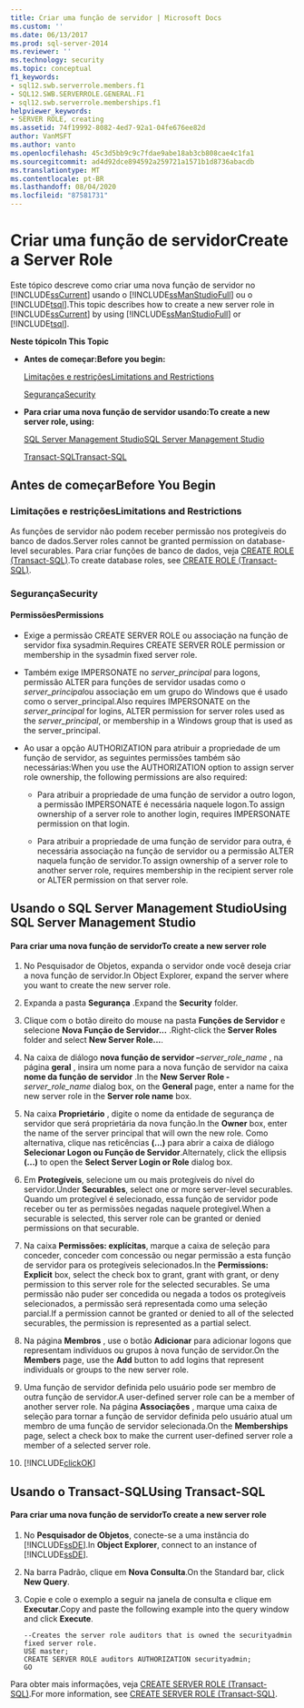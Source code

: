 ```yaml
---
title: Criar uma função de servidor | Microsoft Docs
ms.custom: ''
ms.date: 06/13/2017
ms.prod: sql-server-2014
ms.reviewer: ''
ms.technology: security
ms.topic: conceptual
f1_keywords:
- sql12.swb.serverrole.members.f1
- SQL12.SWB.SERVERROLE.GENERAL.F1
- sql12.swb.serverrole.memberships.f1
helpviewer_keywords:
- SERVER ROLE, creating
ms.assetid: 74f19992-8082-4ed7-92a1-04fe676ee82d
author: VanMSFT
ms.author: vanto
ms.openlocfilehash: 45c3d5bb9c9c7fdae9abe18ab3cb808cae4c1fa1
ms.sourcegitcommit: ad4d92dce894592a259721a1571b1d8736abacdb
ms.translationtype: MT
ms.contentlocale: pt-BR
ms.lasthandoff: 08/04/2020
ms.locfileid: "87581731"
---
```

# <a name="create-a-server-role"></a><span data-ttu-id="243df-102">Criar uma função de servidor</span><span class="sxs-lookup"><span data-stu-id="243df-102">Create a Server Role</span></span>
  <span data-ttu-id="243df-103">Este tópico descreve como criar uma nova função de servidor no [!INCLUDE[ssCurrent](../../../includes/sscurrent-md.md)] usando o [!INCLUDE[ssManStudioFull](../../../includes/ssmanstudiofull-md.md)] ou o [!INCLUDE[tsql](../../../includes/tsql-md.md)].</span><span class="sxs-lookup"><span data-stu-id="243df-103">This topic describes how to create a new server role in [!INCLUDE[ssCurrent](../../../includes/sscurrent-md.md)] by using [!INCLUDE[ssManStudioFull](../../../includes/ssmanstudiofull-md.md)] or [!INCLUDE[tsql](../../../includes/tsql-md.md)].</span></span>  
  
 <span data-ttu-id="243df-104">**Neste tópico**</span><span class="sxs-lookup"><span data-stu-id="243df-104">**In This Topic**</span></span>  
  
-   <span data-ttu-id="243df-105">**Antes de começar:**</span><span class="sxs-lookup"><span data-stu-id="243df-105">**Before you begin:**</span></span>  
  
     [<span data-ttu-id="243df-106">Limitações e restrições</span><span class="sxs-lookup"><span data-stu-id="243df-106">Limitations and Restrictions</span></span>](#Restrictions)  
  
     [<span data-ttu-id="243df-107">Segurança</span><span class="sxs-lookup"><span data-stu-id="243df-107">Security</span></span>](#Security)  
  
-   <span data-ttu-id="243df-108">**Para criar uma nova função de servidor usando:**</span><span class="sxs-lookup"><span data-stu-id="243df-108">**To create a new server role, using:**</span></span>  
  
     [<span data-ttu-id="243df-109">SQL Server Management Studio</span><span class="sxs-lookup"><span data-stu-id="243df-109">SQL Server Management Studio</span></span>](#SSMSProcedure)  
  
     [<span data-ttu-id="243df-110">Transact-SQL</span><span class="sxs-lookup"><span data-stu-id="243df-110">Transact-SQL</span></span>](#TsqlProcedure)  
  
##  <a name="before-you-begin"></a><a name="BeforeYouBegin"></a> <span data-ttu-id="243df-111">Antes de começar</span><span class="sxs-lookup"><span data-stu-id="243df-111">Before You Begin</span></span>  
  
###  <a name="limitations-and-restrictions"></a><a name="Restrictions"></a> <span data-ttu-id="243df-112">Limitações e restrições</span><span class="sxs-lookup"><span data-stu-id="243df-112">Limitations and Restrictions</span></span>  
 <span data-ttu-id="243df-113">As funções de servidor não podem receber permissão nos protegíveis do banco de dados.</span><span class="sxs-lookup"><span data-stu-id="243df-113">Server roles cannot be granted permission on database-level securables.</span></span> <span data-ttu-id="243df-114">Para criar funções de banco de dados, veja [CREATE ROLE &#40;Transact-SQL&#41;](/sql/t-sql/statements/create-role-transact-sql).</span><span class="sxs-lookup"><span data-stu-id="243df-114">To create database roles, see [CREATE ROLE &#40;Transact-SQL&#41;](/sql/t-sql/statements/create-role-transact-sql).</span></span>  
  
###  <a name="security"></a><a name="Security"></a> <span data-ttu-id="243df-115">Segurança</span><span class="sxs-lookup"><span data-stu-id="243df-115">Security</span></span>  
  
####  <a name="permissions"></a><a name="Permissions"></a> <span data-ttu-id="243df-116">Permissões</span><span class="sxs-lookup"><span data-stu-id="243df-116">Permissions</span></span>  
  
-   <span data-ttu-id="243df-117">Exige a permissão CREATE SERVER ROLE ou associação na função de servidor fixa sysadmin.</span><span class="sxs-lookup"><span data-stu-id="243df-117">Requires CREATE SERVER ROLE permission or membership in the sysadmin fixed server role.</span></span>  
  
-   <span data-ttu-id="243df-118">Também exige IMPERSONATE no *server_principal* para logons, permissão ALTER para funções de servidor usadas como o *server_principal*ou associação em um grupo do Windows que é usado como o server_principal.</span><span class="sxs-lookup"><span data-stu-id="243df-118">Also requires IMPERSONATE on the *server_principal* for logins, ALTER permission for server roles used as the *server_principal*, or membership in a Windows group that is used as the server_principal.</span></span>  
  
-   <span data-ttu-id="243df-119">Ao usar a opção AUTHORIZATION para atribuir a propriedade de um função de servidor, as seguintes permissões também são necessárias:</span><span class="sxs-lookup"><span data-stu-id="243df-119">When you use the AUTHORIZATION option to assign server role ownership, the following permissions are also required:</span></span>  
  
    -   <span data-ttu-id="243df-120">Para atribuir a propriedade de uma função de servidor a outro logon, a permissão IMPERSONATE é necessária naquele logon.</span><span class="sxs-lookup"><span data-stu-id="243df-120">To assign ownership of a server role to another login, requires IMPERSONATE permission on that login.</span></span>  
  
    -   <span data-ttu-id="243df-121">Para atribuir a propriedade de uma função de servidor para outra, é necessária associação na função de servidor ou a permissão ALTER naquela função de servidor.</span><span class="sxs-lookup"><span data-stu-id="243df-121">To assign ownership of a server role to another server role, requires membership in the recipient server role or ALTER permission on that server role.</span></span>  
  
##  <a name="using-sql-server-management-studio"></a><a name="SSMSProcedure"></a> <span data-ttu-id="243df-122">Usando o SQL Server Management Studio</span><span class="sxs-lookup"><span data-stu-id="243df-122">Using SQL Server Management Studio</span></span>  
  
#### <a name="to-create-a-new-server-role"></a><span data-ttu-id="243df-123">Para criar uma nova função de servidor</span><span class="sxs-lookup"><span data-stu-id="243df-123">To create a new server role</span></span>  
  
1.  <span data-ttu-id="243df-124">No Pesquisador de Objetos, expanda o servidor onde você deseja criar a nova função de servidor.</span><span class="sxs-lookup"><span data-stu-id="243df-124">In Object Explorer, expand the server where you want to create the new server role.</span></span>  
  
2.  <span data-ttu-id="243df-125">Expanda a pasta **Segurança** .</span><span class="sxs-lookup"><span data-stu-id="243df-125">Expand the **Security** folder.</span></span>  
  
3.  <span data-ttu-id="243df-126">Clique com o botão direito do mouse na pasta **Funções de Servidor** e selecione **Nova Função de Servidor...** .</span><span class="sxs-lookup"><span data-stu-id="243df-126">Right-click the **Server Roles** folder and select **New Server Role...**.</span></span>  
  
4.  <span data-ttu-id="243df-127">Na caixa de diálogo **nova função de servidor –**_server_role_name_ , na página **geral** , insira um nome para a nova função de servidor na caixa **nome da função de servidor** .</span><span class="sxs-lookup"><span data-stu-id="243df-127">In the **New Server Role -**_server_role_name_ dialog box, on the **General** page, enter a name for the new server role in the **Server role name** box.</span></span>  
  
5.  <span data-ttu-id="243df-128">Na caixa **Proprietário** , digite o nome da entidade de segurança de servidor que será proprietária da nova função.</span><span class="sxs-lookup"><span data-stu-id="243df-128">In the **Owner** box, enter the name of the server principal that will own the new role.</span></span> <span data-ttu-id="243df-129">Como alternativa, clique nas reticências **(...)** para abrir a caixa de diálogo **Selecionar Logon ou Função de Servidor**.</span><span class="sxs-lookup"><span data-stu-id="243df-129">Alternately, click the ellipsis **(...)** to open the **Select Server Login or Role** dialog box.</span></span>  
  
6.  <span data-ttu-id="243df-130">Em **Protegíveis**, selecione um ou mais protegíveis do nível do servidor.</span><span class="sxs-lookup"><span data-stu-id="243df-130">Under **Securables**, select one or more server-level securables.</span></span> <span data-ttu-id="243df-131">Quando um protegível é selecionado, essa função de servidor pode receber ou ter as permissões negadas naquele protegível.</span><span class="sxs-lookup"><span data-stu-id="243df-131">When a securable is selected, this server role can be granted or denied permissions on that securable.</span></span>  
  
7.  <span data-ttu-id="243df-132">Na caixa **Permissões: explícitas**, marque a caixa de seleção para conceder, conceder com concessão ou negar permissão a esta função de servidor para os protegíveis selecionados.</span><span class="sxs-lookup"><span data-stu-id="243df-132">In the **Permissions: Explicit** box, select the check box to grant, grant with grant, or deny permission to this server role for the selected securables.</span></span> <span data-ttu-id="243df-133">Se uma permissão não puder ser concedida ou negada a todos os protegíveis selecionados, a permissão será representada como uma seleção parcial.</span><span class="sxs-lookup"><span data-stu-id="243df-133">If a permission cannot be granted or denied to all of the selected securables, the permission is represented as a partial select.</span></span>  
  
8.  <span data-ttu-id="243df-134">Na página **Membros** , use o botão **Adicionar** para adicionar logons que representam indivíduos ou grupos à nova função de servidor.</span><span class="sxs-lookup"><span data-stu-id="243df-134">On the **Members** page, use the **Add** button to add logins that represent individuals or groups to the new server role.</span></span>  
  
9. <span data-ttu-id="243df-135">Uma função de servidor definida pelo usuário pode ser membro de outra função de servidor.</span><span class="sxs-lookup"><span data-stu-id="243df-135">A user-defined server role can be a member of another server role.</span></span> <span data-ttu-id="243df-136">Na página **Associações** , marque uma caixa de seleção para tornar a função de servidor definida pelo usuário atual um membro de uma função de servidor selecionada.</span><span class="sxs-lookup"><span data-stu-id="243df-136">On the **Memberships** page, select a check box to make the current user-defined server role a member of a selected server role.</span></span>  
  
10. [!INCLUDE[clickOK](../../../includes/clickok-md.md)]  
  
##  <a name="using-transact-sql"></a><a name="TsqlProcedure"></a> <span data-ttu-id="243df-137">Usando o Transact-SQL</span><span class="sxs-lookup"><span data-stu-id="243df-137">Using Transact-SQL</span></span>  
  
#### <a name="to-create-a-new-server-role"></a><span data-ttu-id="243df-138">Para criar uma nova função de servidor</span><span class="sxs-lookup"><span data-stu-id="243df-138">To create a new server role</span></span>  
  
1.  <span data-ttu-id="243df-139">No **Pesquisador de Objetos**, conecte-se a uma instância do [!INCLUDE[ssDE](../../../includes/ssde-md.md)].</span><span class="sxs-lookup"><span data-stu-id="243df-139">In **Object Explorer**, connect to an instance of [!INCLUDE[ssDE](../../../includes/ssde-md.md)].</span></span>  
  
2.  <span data-ttu-id="243df-140">Na barra Padrão, clique em **Nova Consulta**.</span><span class="sxs-lookup"><span data-stu-id="243df-140">On the Standard bar, click **New Query**.</span></span>  
  
3.  <span data-ttu-id="243df-141">Copie e cole o exemplo a seguir na janela de consulta e clique em **Executar**.</span><span class="sxs-lookup"><span data-stu-id="243df-141">Copy and paste the following example into the query window and click **Execute**.</span></span>  
  
    ```  
    --Creates the server role auditors that is owned the securityadmin fixed server role.  
    USE master;  
    CREATE SERVER ROLE auditors AUTHORIZATION securityadmin;  
    GO  
    ```  
  
 <span data-ttu-id="243df-142">Para obter mais informações, veja [CREATE SERVER ROLE &#40;Transact-SQL&#41;](/sql/t-sql/statements/create-server-role-transact-sql).</span><span class="sxs-lookup"><span data-stu-id="243df-142">For more information, see [CREATE SERVER ROLE &#40;Transact-SQL&#41;](/sql/t-sql/statements/create-server-role-transact-sql).</span></span>  
  
  
